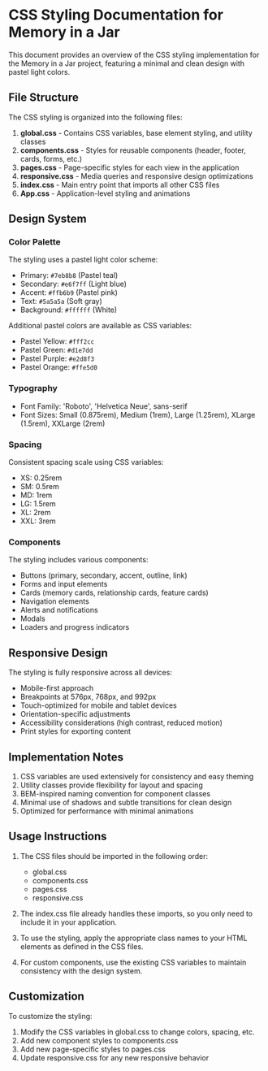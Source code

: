 # CSS Styling Documentation for Memory in a Jar

This document provides an overview of the CSS styling implementation for the Memory in a Jar project, featuring a minimal and clean design with pastel light colors.

## File Structure

The CSS styling is organized into the following files:

1. **global.css** - Contains CSS variables, base element styling, and utility classes
2. **components.css** - Styles for reusable components (header, footer, cards, forms, etc.)
3. **pages.css** - Page-specific styles for each view in the application
4. **responsive.css** - Media queries and responsive design optimizations
5. **index.css** - Main entry point that imports all other CSS files
6. **App.css** - Application-level styling and animations

## Design System

### Color Palette

The styling uses a pastel light color scheme:

- Primary: `#7eb8b8` (Pastel teal)
- Secondary: `#e6f7ff` (Light blue)
- Accent: `#ffb6b9` (Pastel pink)
- Text: `#5a5a5a` (Soft gray)
- Background: `#ffffff` (White)

Additional pastel colors are available as CSS variables:
- Pastel Yellow: `#fff2cc`
- Pastel Green: `#d1e7dd`
- Pastel Purple: `#e2d8f3`
- Pastel Orange: `#ffe5d0`

### Typography

- Font Family: 'Roboto', 'Helvetica Neue', sans-serif
- Font Sizes: Small (0.875rem), Medium (1rem), Large (1.25rem), XLarge (1.5rem), XXLarge (2rem)

### Spacing

Consistent spacing scale using CSS variables:
- XS: 0.25rem
- SM: 0.5rem
- MD: 1rem
- LG: 1.5rem
- XL: 2rem
- XXL: 3rem

### Components

The styling includes various components:
- Buttons (primary, secondary, accent, outline, link)
- Forms and input elements
- Cards (memory cards, relationship cards, feature cards)
- Navigation elements
- Alerts and notifications
- Modals
- Loaders and progress indicators

## Responsive Design

The styling is fully responsive across all devices:

- Mobile-first approach
- Breakpoints at 576px, 768px, and 992px
- Touch-optimized for mobile and tablet devices
- Orientation-specific adjustments
- Accessibility considerations (high contrast, reduced motion)
- Print styles for exporting content

## Implementation Notes

1. CSS variables are used extensively for consistency and easy theming
2. Utility classes provide flexibility for layout and spacing
3. BEM-inspired naming convention for component classes
4. Minimal use of shadows and subtle transitions for clean design
5. Optimized for performance with minimal animations

## Usage Instructions

1. The CSS files should be imported in the following order:
   - global.css
   - components.css
   - pages.css
   - responsive.css

2. The index.css file already handles these imports, so you only need to include it in your application.

3. To use the styling, apply the appropriate class names to your HTML elements as defined in the CSS files.

4. For custom components, use the existing CSS variables to maintain consistency with the design system.

## Customization

To customize the styling:

1. Modify the CSS variables in global.css to change colors, spacing, etc.
2. Add new component styles to components.css
3. Add new page-specific styles to pages.css
4. Update responsive.css for any new responsive behavior
